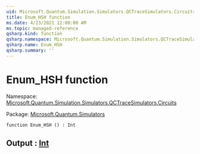 ```yaml
---
uid: Microsoft.Quantum.Simulation.Simulators.QCTraceSimulators.Circuits.Enum_HSH
title: Enum_HSH function
ms.date: 4/23/2021 12:00:00 AM
ms.topic: managed-reference
qsharp.kind: function
qsharp.namespace: Microsoft.Quantum.Simulation.Simulators.QCTraceSimulators.Circuits
qsharp.name: Enum_HSH
qsharp.summary: ''
---
```


# Enum_HSH function

Namespace: [Microsoft.Quantum.Simulation.Simulators.QCTraceSimulators.Circuits](xref:Microsoft.Quantum.Simulation.Simulators.QCTraceSimulators.Circuits)

Package: [Microsoft.Quantum.Simulators](https://nuget.org/packages/Microsoft.Quantum.Simulators)




```qsharp
function Enum_HSH () : Int
```


## Output : [Int](xref:microsoft.quantum.qsharp.valueliterals#int-literals)

